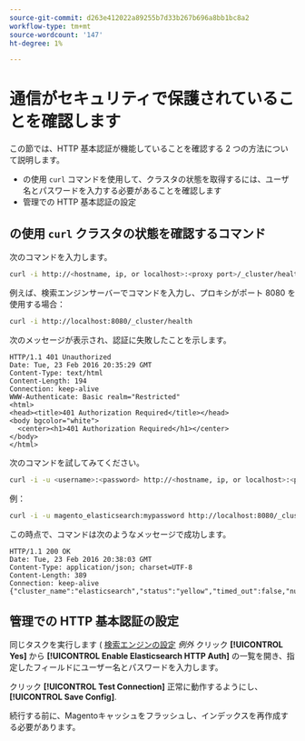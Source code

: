 ```yaml
---
source-git-commit: d263e412022a89255b7d33b267b696a8bb1bc8a2
workflow-type: tm+mt
source-wordcount: '147'
ht-degree: 1%

---
```

# 通信がセキュリティで保護されていることを確認します

この節では、HTTP 基本認証が機能していることを確認する 2 つの方法について説明します。

* の使用 `curl` コマンドを使用して、クラスタの状態を取得するには、ユーザ名とパスワードを入力する必要があることを確認します
* 管理での HTTP 基本認証の設定

## の使用 `curl` クラスタの状態を確認するコマンド

次のコマンドを入力します。

```bash
curl -i http://<hostname, ip, or localhost>:<proxy port>/_cluster/health
```

例えば、検索エンジンサーバーでコマンドを入力し、プロキシがポート 8080 を使用する場合：

```bash
curl -i http://localhost:8080/_cluster/health
```

次のメッセージが表示され、認証に失敗したことを示します。

```terminal
HTTP/1.1 401 Unauthorized
Date: Tue, 23 Feb 2016 20:35:29 GMT
Content-Type: text/html
Content-Length: 194
Connection: keep-alive
WWW-Authenticate: Basic realm="Restricted"
<html>
<head><title>401 Authorization Required</title></head>
<body bgcolor="white">
  <center><h1>401 Authorization Required</h1></center>
</body>
</html>
```

次のコマンドを試してみてください。

```bash
curl -i -u <username>:<password> http://<hostname, ip, or localhost>:<proxy port>/_cluster/health
```

例：

```bash
curl -i -u magento_elasticsearch:mypassword http://localhost:8080/_cluster/health
```

この時点で、コマンドは次のようなメッセージで成功します。

```terminal
HTTP/1.1 200 OK
Date: Tue, 23 Feb 2016 20:38:03 GMT
Content-Type: application/json; charset=UTF-8
Content-Length: 389
Connection: keep-alive
{"cluster_name":"elasticsearch","status":"yellow","timed_out":false,"number_of_nodes":1,"number_of_data_nodes":1,"active_primary_shards":5,"active_shards":5,"relocating_shards":0,"initializing_shards":0,"unassigned_shards":5,"delayed_unassigned_shards":0,"number_of_pending_tasks":0,"number_of_in_flight_fetch":0,"task_max_waiting_in_queue_millis":0,"active_shards_percent_as_number":50.0}
```

## 管理での HTTP 基本認証の設定

同じタスクを実行します ( [検索エンジンの設定](../configuration/search/configure-search-engine.md) *例外* クリック **[!UICONTROL Yes]** から **[!UICONTROL Enable Elasticsearch HTTP Auth]** の一覧を開き、指定したフィールドにユーザー名とパスワードを入力します。

クリック **[!UICONTROL Test Connection]** 正常に動作するようにし、 **[!UICONTROL Save Config]**.

続行する前に、Magentoキャッシュをフラッシュし、インデックスを再作成する必要があります。
